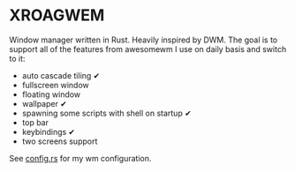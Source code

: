 # XROAGWEM
Window manager written in Rust. Heavily inspired by DWM. The goal is to support all of the features from awesomewm I use on daily basis and switch to it:
* auto cascade tiling ✔
* fullscreen window
* floating window
* wallpaper ✔
* spawning some scripts with shell on startup ✔
* top bar
* keybindings ✔
* two screens support

See [config.rs](src/config.rs) for my wm configuration.
